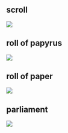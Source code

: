 ## scroll
<img src="https://github.com/chen172/chen172.github.io/tree/main/misc/picture/scroll.jpg"></img>

## roll of papyrus
<img src="https://github.com/chen172/chen172.github.io/tree/main/misc/picture/scroll.jpg"></img>

## roll of paper
<img src="https://github.com/chen172/chen172.github.io/tree/main/misc/picture/roll_of_paper.jpg"></img>

## parliament
<img src="https://github.com/chen172/chen172.github.io/tree/main/misc/picture/Scottish_Parliament.jpg"></img>
